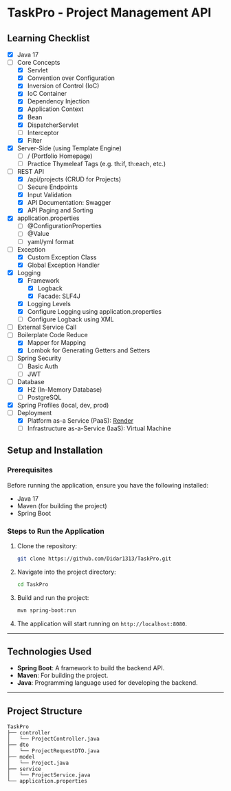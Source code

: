 
# TaskPro - Project Management API


## Learning Checklist
- [x] Java 17
- [ ] Core Concepts
   - [x] Servlet
   - [x] Convention over Configuration
   - [x] Inversion of Control (IoC)
   - [x] IoC Container
   - [x] Dependency Injection
   - [x] Application Context
   - [x] Bean
   - [x] DispatcherServlet
   - [ ] Interceptor
   - [x] Filter
- [x] Server-Side (using Template Engine)
   - [ ] / (Portfolio Homepage)
   - [ ] Practice Thymeleaf Tags (e.g. th:if, th:each, etc.)
- [ ] REST API
   - [X] /api/projects (CRUD for Projects)
   - [ ] Secure Endpoints
   - [x] Input Validation
   - [x] API Documentation: Swagger
   - [x] API Paging and Sorting
- [x] application.properties
   - [ ] @ConfigurationProperties
   - [ ] @Value
   - [ ] yaml/yml format
- [ ] Exception
   - [x] Custom Exception Class
   - [x] Global Exception Handler
- [x] Logging
   - [x] Framework
      - [x] Logback
      - [x] Facade: SLF4J
   - [x] Logging Levels
   - [x] Configure Logging using application.properties
   - [ ] Configure Logback using XML
- [ ] External Service Call
- [ ] Boilerplate Code Reduce
   - [x] Mapper for Mapping
   - [x] Lombok for Generating Getters and Setters
- [ ] Spring Security
   - [ ] Basic Auth
   - [ ] JWT
- [ ] Database
   - [x] H2 (In-Memory Database)
   - [ ] PostgreSQL
- [x] Spring Profiles (local, dev, prod)
- [ ] Deployment
   - [x] Platform as-a Service (PaaS): [Render](https://portfolio-6nv7.onrender.com/)
   - [ ] Infrastructure as-a-Service (IaaS): Virtual Machine

## Setup and Installation

### Prerequisites

Before running the application, ensure you have the following installed:

* Java 17
* Maven (for building the project)
* Spring Boot

### Steps to Run the Application

1. Clone the repository:

   ```bash
   git clone https://github.com/Didar1313/TaskPro.git
   ```

2. Navigate into the project directory:

   ```bash
   cd TaskPro
   ```

3. Build and run the project:

   ```bash
   mvn spring-boot:run
   ```

4. The application will start running on `http://localhost:8080`.

---

## Technologies Used

* **Spring Boot**: A framework to build the backend API.
* **Maven**: For building the project.
* **Java**: Programming language used for developing the backend.

---

## Project Structure

```
TaskPro
├── controller
│   └── ProjectController.java
├── dto
│   └── ProjectRequestDTO.java
├── model
│   └── Project.java
├── service
│   └── ProjectService.java
└── application.properties
```



